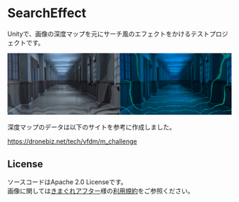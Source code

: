 # SearchEffect

Unityで、画像の深度マップを元にサーチ風のエフェクトをかけるテストプロジェクトです。

![Test Image 1](image/SS1.gif)

深度マップのデータは以下のサイトを参考に作成しました。

https://dronebiz.net/tech/vfdm/m_challenge

## License

ソースコードはApache 2.0 Licenseです。  
画像に関しては[きまぐれアフター](https://k-after.at.webry.info/)様の[利用規約](http://www5d.biglobe.ne.jp/~gakai/HTML/kiyaku.html)をご参照ください。
